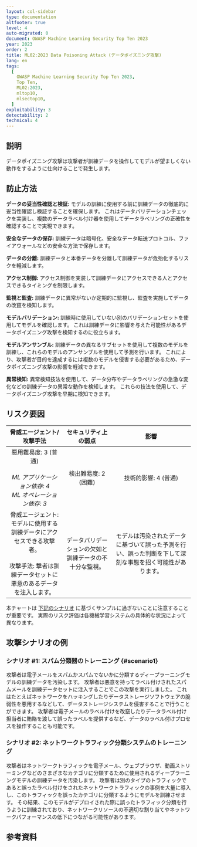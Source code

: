 ```yaml
---
layout: col-sidebar
type: documentation
altfooter: true
level: 4
auto-migrated: 0
document: OWASP Machine Learning Security Top Ten 2023
year: 2023
order: 2
title: ML02:2023 Data Poisoning Attack (データポイズニング攻撃)
lang: en
tags:
  [
    OWASP Machine Learning Security Top Ten 2023,
    Top Ten,
    ML02:2023,
    mltop10,
    mlsectop10,
  ]
exploitability: 3
detectability: 2
technical: 4
---
```


## 説明

データポイズニング攻撃は攻撃者が訓練データを操作してモデルが望ましくない動作をするように仕向けることで発生します。


## 防止方法

**データの妥当性確認と検証:** モデルの訓練に使用する前に訓練データの徹底的に妥当性確認し検証することを確保します。
これはデータバリデーションチェックを実装し、複数のデータラベル付け器を使用してデータラベリングの正確性を確認することで実現できます。



**安全なデータの保存:** 訓練データは暗号化、安全なデータ転送プロトコル、ファイアウォールなどの安全な方法で保存します。


**データの分離:** 訓練データと本番データを分離して訓練データが危殆化するリスクを軽減します。


**アクセス制御:** アクセス制御を実装して訓練データにアクセスできる人とアクセスできるタイミングを制限します。


**監視と監査:** 訓練データに異常がないか定期的に監視し、監査を実施してデータの改竄を検知します。


**モデルバリデーション:** 訓練時に使用していない別のバリデーションセットを使用してモデルを確認します。
これは訓練データに影響を与えた可能性があるデータポイズニング攻撃を検知するのに役立ちます。


**モデルアンサンブル:** 訓練データの異なるサブセットを使用して複数のモデルを訓練し、これらのモデルのアンサンブルを使用して予測を行います。
これにより、攻撃者が目的を達成するには複数のモデルを侵害する必要があるため、データポイズニング攻撃の影響を軽減できます。



**異常検知:** 異常検知技法を使用して、データ分布やデータラベリングの急激な変化などの訓練データの異常な動作を検知します。
これらの技法を使用して、データポイズニング攻撃を早期に検知できます。



## リスク要因

| 脅威エージェント/攻撃手法 | セキュリティ上の弱点 | 影響 |
| :-----------------------: | :------------------: | :--: |
| 悪用難易度: 3 (普通) <br><br> _ML アプリケーション依存: 4_ <br> _ML オペレーション依存: 3_ | 検出難易度: 2 (困難) | 技術的影響: 4 (普通) |
| 脅威エージェント: モデルに使用する訓練データにアクセスできる攻撃者。 <br><br> 攻撃手法: 撃者は訓練データセットに悪意のあるデータを注入します。 | データバリデーションの欠如と訓練データの不十分な監視。 | モデルは汚染されたデータに基づいて誤った予測を行い、誤った判断を下して深刻な事態を招く可能性があります。 |

本チャートは [下記のシナリオ](#scenario1) に基づくサンプルに過ぎないことに注意することが重要です。
実際のリスク評価は各機械学習システムの具体的な状況によって異なります。


## 攻撃シナリオの例

### シナリオ \#1: スパム分類器のトレーニング {#scenario1}

攻撃者は電子メールをスパムかスパムでないかに分類するディープラーニングモデルの訓練データを汚染します。
攻撃者は悪意を持ってラベル付けされたスパムメールを訓練データセットに注入することでこの攻撃を実行しました。
これはたとえばネットワークをハッキングしたりデータストレージソフトウェアの脆弱性を悪用するなどして、データストレージシステムを侵害することで行うことができます。
攻撃者は電子メールのラベル付けを改竄したりデータラベル付け担当者に賄賂を渡して誤ったラベルを提供するなど、データのラベル付けプロセスを操作することも可能です。




### シナリオ \#2: ネットワークトラフィック分類システムのトレーニング

攻撃者はネットワークトラフィックを電子メール、ウェブブラウザ、動画ストリーミングなどのさまざまなカテゴリに分類するために使用されるディープラーニングモデルの訓練データを汚染します。
攻撃者は別のタイプのトラフィックであると誤ったラベル付けをされたネットワークトラフィックの事例を大量に導入し、このトラフィックを誤ったカテゴリに分類するようにモデルを訓練させます。
その結果、このモデルがデプロイされた際に誤ったトラフィック分類を行うように訓練されており、ネットワークリソースの不適切な割り当てやネットワークパフォーマンスの低下につながる可能性があります。






## 参考資料
